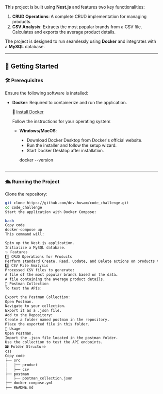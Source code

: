 
This project is built using **Nest.js** and features two key functionalities:

1. **CRUD Operations**: A complete CRUD implementation for managing products.
2. **CSV Analysis**: Extracts the most popular brands from a CSV file. Calculates and exports the average product details.

The project is designed to run seamlessly using **Docker** and integrates with a **MySQL** database.

---

## 🚀 Getting Started

### 🛠️ Prerequisites

Ensure the following software is installed:

- **Docker**: Required to containerize and run the application.
  
  🐳 [Install Docker](https://www.docker.com/get-started)

  Follow the instructions for your operating system:

  - **Windows/MacOS**:
    - Download Docker Desktop from Docker's official website.
    - Run the installer and follow the setup wizard.
    - Start Docker Desktop after installation.

    docker --version
    ```

---

### 🛳️ Running the Project

Clone the repository:

```bash
git clone https://github.com/dev-husam/code_challenge.git
cd code_challenge
Start the application with Docker Compose:

bash
Copy code
docker-compose up
This command will:

Spin up the Nest.js application.
Initialize a MySQL database.
✨ Features
1️⃣ CRUD Operations for Products
Perform standard Create, Read, Update, and Delete actions on products via API endpoints.
2️⃣ CSV File Analysis
Processed CSV files to generate:
A file of the most popular brands based on the data.
A file containing the average product details.
🧪 Postman Collection
To test the APIs:

Export the Postman Collection:
Open Postman.
Navigate to your collection.
Export it as a .json file.
Add to the Repository:
Create a folder named postman in the repository.
Place the exported file in this folder.
📝 Usage
Open Postman.
Import the .json file located in the postman folder.
Use the collection to test the API endpoints.
🗃️ Folder Structure
css
Copy code
├── src
│   ├── product
│   ├── csv
├── postman
│   ├── postman_collection.json
├── docker-compose.yml
├── README.md
